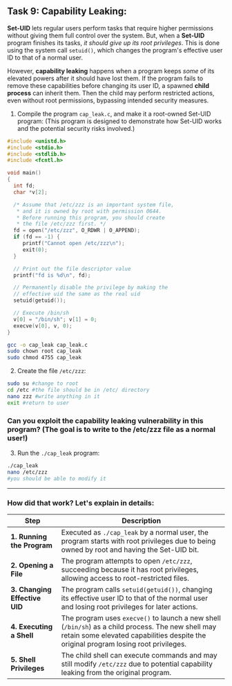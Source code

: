 ## Task 9: Capability Leaking:
**Set-UID** lets regular users perform tasks that require higher permissions without giving them full control over the system. But, when a **Set-UID** program finishes its tasks, *it should give up its root privileges*. This is done using the system call `setuid()`, which changes the program's effective user ID to that of a normal user.

However, **capability leaking** happens when a program keeps *some* of its elevated powers after it should have lost them. If the program fails to remove these capabilities before changing its user ID, a spawned **child process** can inherit them. Then the child may perform restricted actions, even without root permissions, bypassing intended security measures.

1) Compile the program `cap_leak.c`, and make it a root-owned Set-UID program:
    (This program is designed to demonstrate how Set-UID works and the potential security risks involved.)
```c
#include <unistd.h>
#include <stdio.h>
#include <stdlib.h>
#include <fcntl.h>

void main()
{
  int fd;
  char *v[2];

  /* Assume that /etc/zzz is an important system file,
   * and it is owned by root with permission 0644.
   * Before running this program, you should create
   * the file /etc/zzz first. */
  fd = open("/etc/zzz", O_RDWR | O_APPEND);        
  if (fd == -1) {
     printf("Cannot open /etc/zzz\n");
     exit(0);
  }

  // Print out the file descriptor value
  printf("fd is %d\n", fd);

  // Permanently disable the privilege by making the
  // effective uid the same as the real uid
  setuid(getuid());                                

  // Execute /bin/sh
  v[0] = "/bin/sh"; v[1] = 0;
  execve(v[0], v, 0);                             
}
```
```bash
gcc -o cap_leak cap_leak.c
sudo chown root cap_leak
sudo chmod 4755 cap_leak
```
2) Create the file `/etc/zzz`:
```bash
sudo su #change to root
cd /etc #the file should be in /etc/ directory
nano zzz #write anything in it
exit #return to user
```

### Can you exploit the capability leaking vulnerability in this program? (The goal is to write to the /etc/zzz file as a normal user!)

3) Run the `./cap_leak` program:
```bash
./cap_leak
nano /etc/zzz
#you should be able to modify it
```
---
### How did that work? Let's explain in details:

| **Step**                     | **Description**        |
|------------------------------|------------------------|
| **1. Running the Program**   | Executed as `./cap_leak` by a normal user, the program starts with root privileges due to being owned by root and having the Set-UID bit. |
| **2. Opening a File**        | The program attempts to open `/etc/zzz`, succeeding because it has root privileges, allowing access to root-restricted files.       |
| **3. Changing Effective UID** | The program calls `setuid(getuid())`, changing its effective user ID to that of the normal user and losing root privileges for later actions. |
| **4. Executing a Shell**     | The program uses `execve()` to launch a new shell (`/bin/sh`) as a child process. The new shell may retain some elevated capabilities despite the original program losing root privileges. |
| **5. Shell Privileges**      | The child shell can execute commands and may still modify `/etc/zzz` due to potential capability leaking from the original program.  |


